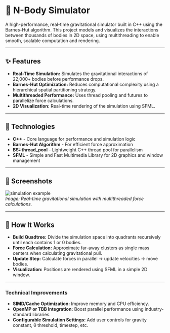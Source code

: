 # 🌌 N-Body Simulator

A high-performance, real-time gravitational simulator built in C++ using the Barnes-Hut algorithm. This project models and visualizes the interactions between thousands of bodies in 2D space, using multithreading to enable smooth, scalable computation and rendering.

---

## ✨ Features

* **Real-Time Simulation:** Simulates the gravitational interactions of 22,000+ bodies before performance drops.
* **Barnes-Hut Optimization:** Reduces computational complexity using a hierarchical spatial partitioning strategy.
* **Multithreaded Performance:** Uses thread pooling and futures to parallelize force calculations.
* **2D Visualization:** Real-time rendering of the simulation using SFML.

---

## 🚀 Technologies

* **C++** - Core language for performance and simulation logic  
* **Barnes-Hut Algorithm** - For efficient force approximation  
* **BS::thread_pool** - Lightweight C++ thread pool for parallelism  
* **SFML** - Simple and Fast Multimedia Library for 2D graphics and window management

---

## 📸 Screenshots

![simulation example](imageurl)  
*Image: Real-time gravitational simulation with multithreaded force calculations.*

---

## 🧠 How It Works

* **Build Quadtree:** Divide the simulation space into quadrants recursively until each contains 1 or 0 bodies.
* **Force Calculation:** Approximate far-away clusters as single mass centers when calculating gravitational pull.
* **Update Step:** Calculate forces in parallel → update velocities → move bodies.
* **Visualization:** Positions are rendered using SFML in a simple 2D window.

---

### Technical Improvements

* **SIMD/Cache Optimization:** Improve memory and CPU efficiency.
* **OpenMP or TBB Integration:** Boost parallel performance using industry-standard libraries.
* **Configurable Simulation Settings:** Add user controls for gravity constant, θ threshold, timestep, etc.

